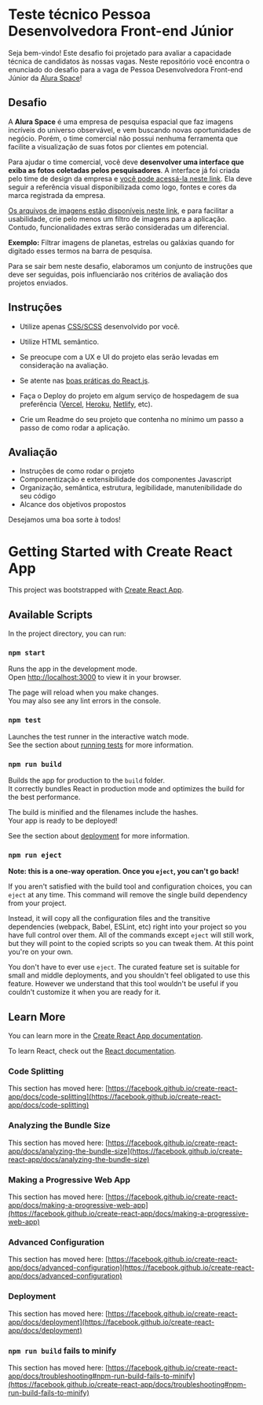# Teste técnico Pessoa Desenvolvedora Front-end Júnior

Seja bem-vindo! Este desafio foi projetado para avaliar a capacidade técnica de candidatos às nossas vagas. Neste repositório você encontra o enunciado do desafio para a vaga de Pessoa Desenvolvedora Front-end Júnior da [Alura Space](https://www.alura.com.br/)!

## Desafio

A **Alura Space** é uma empresa de pesquisa espacial que faz imagens incríveis do universo observável, e vem buscando novas oportunidades de negócio. Porém, o time comercial não possui nenhuma ferramenta que facilite a visualização de suas fotos por clientes em potencial.

Para ajudar o time comercial, você deve **desenvolver uma interface que exiba as fotos coletadas pelos pesquisadores**. A interface já foi criada pelo time de design da empresa e [você pode acessá-la neste link](https://www.figma.com/file/Y1W8HJHKqlUdDFeWi8e4cz/Alura-Space-%7C-React%3A-arquivos-est%C3%A1ticos). Ela deve seguir a referência visual disponibilizada como logo, fontes e cores da marca registrada da empresa.

[Os arquivos de imagens estão disponíveis neste link](https://github.com/NeiltonSeguins/teste-tecnico-alura-space/archive/refs/heads/main.zip), e para facilitar a usabilidade, crie pelo menos um filtro de imagens para a aplicação. Contudo, funcionalidades extras serão consideradas um diferencial.

**Exemplo:** Filtrar imagens de planetas, estrelas ou galáxias quando for digitado esses termos na barra de pesquisa.

Para se sair bem neste desafio, elaboramos um conjunto de instruções que deve ser seguidas, pois influenciarão nos critérios de avaliação dos projetos enviados.

## Instruções

- Utilize apenas [CSS/SCSS](https://sass-guidelin.es/) desenvolvido por você.

- Utilize HTML semântico.

- Se preocupe com a UX e UI do projeto elas serão levadas em consideração na avaliação.

- Se atente nas [boas práticas do React.js](https://dev.to/abrahamlawson/react-style-guide-24pp).

- Faça o Deploy do projeto em algum serviço de hospedagem de sua preferência ([Vercel](https://vercel.com/), [Heroku](https://www.heroku.com/), [Netlify](https://www.netlify.com/), etc).

- Crie um Readme do seu projeto que contenha no mínimo um passo a passo de como rodar a aplicação.

## Avaliação

- Instruções de como rodar o projeto
- Componentização e extensibilidade dos componentes Javascript
- Organização, semântica, estrutura, legibilidade, manutenibilidade do seu código
- Alcance dos objetivos propostos

Desejamos uma boa sorte à todos!

# Getting Started with Create React App

This project was bootstrapped with [Create React App](https://github.com/facebook/create-react-app).

## Available Scripts

In the project directory, you can run:

### `npm start`

Runs the app in the development mode.\
Open [http://localhost:3000](http://localhost:3000) to view it in your browser.

The page will reload when you make changes.\
You may also see any lint errors in the console.

### `npm test`

Launches the test runner in the interactive watch mode.\
See the section about [running tests](https://facebook.github.io/create-react-app/docs/running-tests) for more information.

### `npm run build`

Builds the app for production to the `build` folder.\
It correctly bundles React in production mode and optimizes the build for the best performance.

The build is minified and the filenames include the hashes.\
Your app is ready to be deployed!

See the section about [deployment](https://facebook.github.io/create-react-app/docs/deployment) for more information.

### `npm run eject`

**Note: this is a one-way operation. Once you `eject`, you can't go back!**

If you aren't satisfied with the build tool and configuration choices, you can `eject` at any time. This command will remove the single build dependency from your project.

Instead, it will copy all the configuration files and the transitive dependencies (webpack, Babel, ESLint, etc) right into your project so you have full control over them. All of the commands except `eject` will still work, but they will point to the copied scripts so you can tweak them. At this point you're on your own.

You don't have to ever use `eject`. The curated feature set is suitable for small and middle deployments, and you shouldn't feel obligated to use this feature. However we understand that this tool wouldn't be useful if you couldn't customize it when you are ready for it.

## Learn More

You can learn more in the [Create React App documentation](https://facebook.github.io/create-react-app/docs/getting-started).

To learn React, check out the [React documentation](https://reactjs.org/).

### Code Splitting

This section has moved here: [https://facebook.github.io/create-react-app/docs/code-splitting](https://facebook.github.io/create-react-app/docs/code-splitting)

### Analyzing the Bundle Size

This section has moved here: [https://facebook.github.io/create-react-app/docs/analyzing-the-bundle-size](https://facebook.github.io/create-react-app/docs/analyzing-the-bundle-size)

### Making a Progressive Web App

This section has moved here: [https://facebook.github.io/create-react-app/docs/making-a-progressive-web-app](https://facebook.github.io/create-react-app/docs/making-a-progressive-web-app)

### Advanced Configuration

This section has moved here: [https://facebook.github.io/create-react-app/docs/advanced-configuration](https://facebook.github.io/create-react-app/docs/advanced-configuration)

### Deployment

This section has moved here: [https://facebook.github.io/create-react-app/docs/deployment](https://facebook.github.io/create-react-app/docs/deployment)

### `npm run build` fails to minify

This section has moved here: [https://facebook.github.io/create-react-app/docs/troubleshooting#npm-run-build-fails-to-minify](https://facebook.github.io/create-react-app/docs/troubleshooting#npm-run-build-fails-to-minify)
